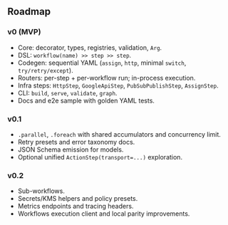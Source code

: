 ## Roadmap

### v0 (MVP)
- Core: decorator, types, registries, validation, `Arg`.
- DSL: `workflow(name) >> step >> step`.
- Codegen: sequential YAML (`assign`, `http`, minimal `switch`, `try/retry/except`).
- Routers: per-step + per-workflow run; in-process execution.
- Infra steps: `HttpStep`, `GoogleApiStep`, `PubSubPublishStep`, `AssignStep`.
- CLI: `build`, `serve`, `validate`, `graph`.
- Docs and e2e sample with golden YAML tests.

### v0.1
- `.parallel`, `.foreach` with shared accumulators and concurrency limit.
- Retry presets and error taxonomy docs.
- JSON Schema emission for models.
- Optional unified `ActionStep(transport=...)` exploration.

### v0.2
- Sub-workflows.
- Secrets/KMS helpers and policy presets.
- Metrics endpoints and tracing headers.
- Workflows execution client and local parity improvements.


